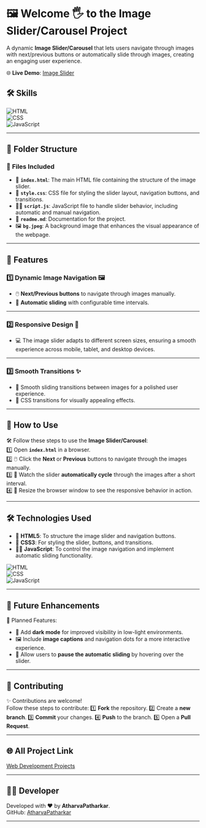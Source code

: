 # 🖼️ Welcome 🖐 to the Image Slider/Carousel Project

A dynamic **Image Slider/Carousel** that lets users navigate through images with next/previous buttons or automatically slide through images, creating an engaging user experience.

🌐 **Live Demo**: [Image Slider](https://atharvapatharkar.github.io/web-development-projects/Image%20Slider/index.html)  

## 🛠️ Skills
![HTML](https://img.shields.io/badge/html5%20-%23E34F26.svg?&style=for-the-badge&logo=html5&logoColor=white)  
![CSS](https://img.shields.io/badge/css3%20-%231572B6.svg?&style=for-the-badge&logo=css3&logoColor=white)  
![JavaScript](https://img.shields.io/badge/javascript%20-%23323330.svg?&style=for-the-badge&logo=javascript&logoColor=%23F7DF1E)  

---

## 📂 Folder Structure

### 🔸 **Files Included**
- 📄 **`index.html`**: The main HTML file containing the structure of the image slider.  
- 🎨 **`style.css`**: CSS file for styling the slider layout, navigation buttons, and transitions.  
- 🧑‍💻 **`script.js`**: JavaScript file to handle slider behavior, including automatic and manual navigation.  
- 📄 **`readme.md`**: Documentation for the project. 
- 🖼️ **`bg.jpeg`**: A background image that enhances the visual appearance of the webpage.


---

## 🌟 Features

### 1️⃣ **Dynamic Image Navigation** 🖼️  
   - 🖱️ **Next/Previous buttons** to navigate through images manually.  
   - 🔄 **Automatic sliding** with configurable time intervals.  

---

### 2️⃣ **Responsive Design** 📱  
   - 💻 The image slider adapts to different screen sizes, ensuring a smooth experience across mobile, tablet, and desktop devices.  

---

### 3️⃣ **Smooth Transitions** ✨  
   - 🌟 Smooth sliding transitions between images for a polished user experience.  
   - 📐 CSS transitions for visually appealing effects.  

---

## 🚀 How to Use

🛠️ Follow these steps to use the **Image Slider/Carousel**:  
1️⃣ Open **`index.html`** in a browser.  
2️⃣ 🖱️ Click the **Next** or **Previous** buttons to navigate through the images manually.  
3️⃣ 🔄 Watch the slider **automatically cycle** through the images after a short interval.  
4️⃣ 📱 Resize the browser window to see the responsive behavior in action.

---

## 🛠️ Technologies Used

- 📄 **HTML5**: To structure the image slider and navigation buttons.  
- 🎨 **CSS3**: For styling the slider, buttons, and transitions.  
- 🧑‍💻 **JavaScript**: To control the image navigation and implement automatic sliding functionality.  

![HTML](https://img.shields.io/badge/html5%20-%23E34F26.svg?&style=for-the-badge&logo=html5&logoColor=white)  
![CSS](https://img.shields.io/badge/css3%20-%231572B6.svg?&style=for-the-badge&logo=css3&logoColor=white)  
![JavaScript](https://img.shields.io/badge/javascript%20-%23323330.svg?&style=for-the-badge&logo=javascript&logoColor=%23F7DF1E)

---

## 🔮 Future Enhancements

📌 Planned Features:  
- 🌙 Add **dark mode** for improved visibility in low-light environments.  
- 🖼️ Include **image captions** and navigation dots for a more interactive experience.  
- 📅 Allow users to **pause the automatic sliding** by hovering over the slider.  

---


## 🤝 Contributing

✨ Contributions are welcome!  
Follow these steps to contribute:
1️⃣ **Fork** the repository.
2️⃣ Create a **new branch**.
3️⃣ **Commit** your changes.
4️⃣ **Push** to the branch.
5️⃣ Open a **Pull Request**.

---

## 🌐 All Project Link

[Web Development Projects](https://atharvapatharkar.github.io/web-development-projects/)

---

## 🧑‍💻 Developer

Developed with ❤️ by **AtharvaPatharkar**.  
GitHub: [AtharvaPatharkar](https://github.com/AtharvaPatharkar)

---